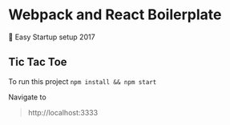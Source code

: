# Webpack and React Boilerplate

💅 Easy Startup setup 2017

## Tic Tac Toe

To run this project `npm install && npm start`

Navigate to

> http://localhost:3333